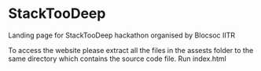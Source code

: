 # StackTooDeep
Landing page for StackTooDeep hackathon organised by Blocsoc IITR

To access the website please extract all the files in the assests folder to the same directory which contains the source code file.
Run index.html
